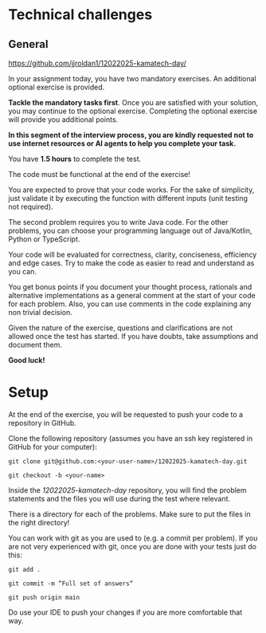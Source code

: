 # Technical challenges

## General

https://github.com/jjroldan1/12022025-kamatech-day/

In your assignment today, you have two mandatory exercises. An additional optional exercise is provided.

**Tackle the mandatory tasks first**. Once you are satisfied with your solution, you may continue to the optional exercise. Completing the optional exercise will provide you additional points.

**In this segment of the interview process, you are kindly requested not to use internet resources or AI agents to help you complete your task.**

You have **1.5 hours** to complete the test.

The code must be functional at the end of the exercise!

You are expected to prove that your code works. For the sake of simplicity, just validate it by executing the function with different inputs (unit testing not required).

The second problem requires you to write Java code. For the other problems, you can choose your programming language out of Java/Kotlin, Python or TypeScript.

Your code will be evaluated for correctness, clarity, conciseness, efficiency and edge cases. Try to make the code as easier to read and understand as you can.

You get bonus points if you document your thought process, rationals and alternative implementations as a general comment at the start of your code for each problem. Also, you can use comments in the code explaining any non trivial decision.

Given the nature of the exercise, questions and clarifications are not allowed once the test has started. If you have doubts, take assumptions and document them.


**Good luck!**

# Setup

At the end of the exercise, you will be requested to push your code to a repository in GitHub.

Clone the following repository (assumes you have an ssh key registered in GitHub for your computer):

```
git clone git@github.com:<your-user-name>/12022025-kamatech-day.git

git checkout -b <your-name>
```

Inside the _12022025-kamatech-day_ repository, you will find the problem statements and the files you will use during the test where relevant.

There is a directory for each of the problems. Make sure to put the files in the right directory!

You can work with git as you are used to (e.g. a commit per problem). If you are not very experienced with git, once you are done with your tests just do this:

```
git add .

git commit -m “Full set of answers“

git push origin main
```

Do use your IDE to push your changes if you are more comfortable that way.
